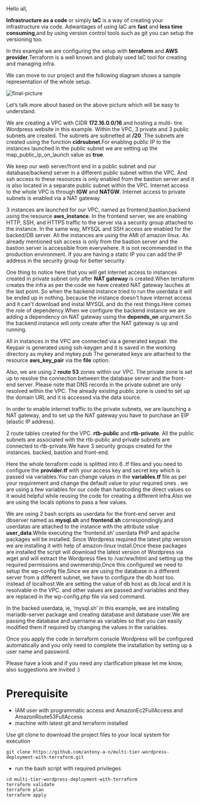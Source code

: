 Hello all,

**Infrastructure as a code** or simply **IaC** is a way of creating your infrastructure via code. Adwantages of using IaC are **fast** and **less time consuming**,and by using version control tools such as git you can setup the versioning too.

In this example we are configuring the setup with **terraform** and **AWS provider**.Terraform is a well known and globaly used IaC tool for creating and managing infra.

We can move to our project and the following diagram shows a sample representation of the whole setup.

![final-picture](https://user-images.githubusercontent.com/61390678/210266165-3c609d43-6cc4-4227-9a29-35cb80fc9909.png)

Let’s talk more about based on the above picture which will be easy to understand.

We are creating a VPC with CIDR **172.16.0.0/16** and hosting a multi- tire Wordpress website in this example. Within the VPC, 3 private and 3 public subnets are created. The subnets are subnetted at **/20**. The subnets are created using the function **cidrsubnet**.For enabling public IP to the instances launched in the public subnet we are setting up the map_public_ip_on_launch value as **true**.

We keep our web server/front end in a public subnet and our database/backend server in a different public subnet within the VPC. And ssh access to these resources is only enabled from the bastion server and it is also located in a separate public subnet within the VPC. Internet access to the whole VPC is through **IGW** and **NATGW**. Internet access to private subnets is enabled via a NAT gateway.

3 instances are launched for our VPC, named as frontend,bastion,backend using the resource **aws_instance**. In the frontend server, we are enabling HTTP, SSH, and HTTPS traffic to the server via a security group attached to the instance. In the same way, MYSQL and SSH access are enabled for the backed/DB server. All the instances are using the AMI of amazon linux. As already mentioned ssh access is only from the bastion server and the bastion server is accessible from everywhere. It is not recommended in the production environment. If you are having a static IP you can add the IP address in the security group for better security.

One thing to notice here that you will get internet access to instances created in private subnet only after **NAT gateway** is created.When terraform creates the infra as per the code we have created NAT gateway lauches at the last point. So when the backend instance tried to run the userdata it will be ended up in nothing. because the instance doesn't have internet access and it can't download and instal MYSQL and do the rest things.Here comes the role of dependency.When we configure the  backend instance we are adding a dependency on NAT gateway using the **depends_on** argument.So the backend instance will only create after the NAT gateway is up and running.

All in instances in the VPC are connected via a generated keypair. the Keypair is generated using ssh-keygen and it is saved in the working directory as mykey and mykey.pub
The generated keys are attached to the resource **aws_key_pair** via the **file** option.

Also, we are using 2 **route 53** zones within our VPC. The private zone is set up to resolve the connection between the database server and the front-end server. Please note that DNS records in the private subnet are only resolved within the VPC. The already existing public zone is used to set up the domain URL and it is accessed via the data source.

In order to enable internet traffic to the private subnets, we are launching a NAT gateway, and to set up the NAT gateway you have to purchase an EIP (elastic IP address).

2 route tables created for the VPC. **rtb-public** and **rtb-private**. All the public subnets are associated with the rtb-public and private subnets are connected to rtb-private.We have 3 security groups created for the instances. backed, bastion and front-end.

Here the whole terraform code is splitted into 6 .tf files and you need to configure the **provider.tf** with your access key and secret key which is passed via variables.You can change values in the **variables.tf** file as per your requirement and change the default value to your required ones . we are using a few variables for our code than hardcoding the direct values so it would helpful while reusing the code for creating a different infra.Also we are using the locals options to pass a few values.

We are using 2 bash scripts as userdata for the front-end server and dbserver named as **mysql.sh** and **frontend.sh** correspondingly.and userdatas are attached to the instance with the attribute value **user_data**.While executing the ‘frontend.sh’ userdata PHP and apache packages will be installed. Since Wordpress required the latest php version we are installing it with help of amazon-linux install.Once these packages are installed the script will download the latest version of Wordpress via wget and will extract the Wordpress files to /var/ww/html and setting up the required permissions and ownmership.Once this configured we need to setup the wp-config file.Since we are using the database in a different server from a different subnet, we have to configure the db host too. instead of localhost.We are setting the value of db host as db.local and it is resolvable in the VPC. and other values are passed and variables and they are replaced in the wp-config.php file via sed command.

In the backed userdata, ie, ‘mysql.sh’ in this example, we are installing mariadb-server package and creating database and database user.We are passing the database and username as variables so that you can easily modified them if required by changing the values in the variables.

Once you apply the code in terraform console Wordpress will be configured automatically and you only need to complete the installation by setting up a user name and password.

Please have a look and if you need any clarification please let me know, also suggestions are invited :)

Prerequisite
=============

- IAM user with programmatic access and AmazonEc2FullAccess and AmazonRoute53FullAccess
- machine with  latest git and terraform installed

 Use git clone to download the project files to your local system for execution
```
git clone https://github.com/antony-a-n/multi-tier-wordpress-deployment-with-terraform.git
```
- run the bash script with required privileges
```
cd multi-tier-wordpress-deployment-with-terraform
terraform validate
terraform plan 
terraform apply 
```
